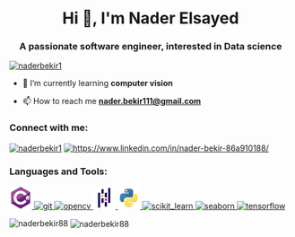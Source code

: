 <h1 align="center">Hi 👋, I'm Nader Elsayed</h1>
<h3 align="center">A passionate software engineer, interested in Data science</h3>

<p align="left"> <a href="https://twitter.com/naderbekir1" target="blank"><img src="https://img.shields.io/twitter/follow/naderbekir1?logo=twitter&style=for-the-badge" alt="naderbekir1" /></a> </p>

- 🌱 I’m currently learning **computer vision**

- 📫 How to reach me **nader.bekir111@gmail.com**

<h3 align="left">Connect with me:</h3>
<p align="left">
<a href="https://twitter.com/naderbekir1" target="blank"><img align="center" src="https://raw.githubusercontent.com/rahuldkjain/github-profile-readme-generator/master/src/images/icons/Social/twitter.svg" alt="naderbekir1" height="30" width="40" /></a>
<a href="https://linkedin.com/in/https://www.linkedin.com/in/nader-bekir-86a910188/" target="blank"><img align="center" src="https://raw.githubusercontent.com/rahuldkjain/github-profile-readme-generator/master/src/images/icons/Social/linked-in-alt.svg" alt="https://www.linkedin.com/in/nader-bekir-86a910188/" height="30" width="40" /></a>
</p>

<h3 align="left">Languages and Tools:</h3>
<p align="left"> <a href="https://www.w3schools.com/cs/" target="_blank" rel="noreferrer"> <img src="https://raw.githubusercontent.com/devicons/devicon/master/icons/csharp/csharp-original.svg" alt="csharp" width="40" height="40"/> </a> <a href="https://git-scm.com/" target="_blank" rel="noreferrer"> <img src="https://www.vectorlogo.zone/logos/git-scm/git-scm-icon.svg" alt="git" width="40" height="40"/> </a> <a href="https://opencv.org/" target="_blank" rel="noreferrer"> <img src="https://www.vectorlogo.zone/logos/opencv/opencv-icon.svg" alt="opencv" width="40" height="40"/> </a> <a href="https://pandas.pydata.org/" target="_blank" rel="noreferrer"> <img src="https://raw.githubusercontent.com/devicons/devicon/2ae2a900d2f041da66e950e4d48052658d850630/icons/pandas/pandas-original.svg" alt="pandas" width="40" height="40"/> </a> <a href="https://www.python.org" target="_blank" rel="noreferrer"> <img src="https://raw.githubusercontent.com/devicons/devicon/master/icons/python/python-original.svg" alt="python" width="40" height="40"/> </a> <a href="https://scikit-learn.org/" target="_blank" rel="noreferrer"> <img src="https://upload.wikimedia.org/wikipedia/commons/0/05/Scikit_learn_logo_small.svg" alt="scikit_learn" width="40" height="40"/> </a> <a href="https://seaborn.pydata.org/" target="_blank" rel="noreferrer"> <img src="https://seaborn.pydata.org/_images/logo-mark-lightbg.svg" alt="seaborn" width="40" height="40"/> </a> <a href="https://www.tensorflow.org" target="_blank" rel="noreferrer"> <img src="https://www.vectorlogo.zone/logos/tensorflow/tensorflow-icon.svg" alt="tensorflow" width="40" height="40"/> </a> </p>

<p><img align="left" src="https://github-readme-stats.vercel.app/api/top-langs?username=naderbekir88&show_icons=true&locale=en&layout=compact" alt="naderbekir88" /></p>

<p>&nbsp;<img align="center" src="https://github-readme-stats.vercel.app/api?username=naderbekir88&show_icons=true&locale=en" alt="naderbekir88" /></p>
